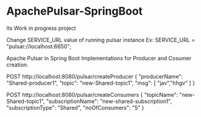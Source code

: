 # ApachePulsar-SpringBoot
Its Work in progress project


Change SERVICE_URL value of running pulsar instance 
Ex: SERVICE_URL = "pulsar://localhost:6650";

Apache Pulsar in Spring Boot Implementations for Producer and Cosumer creation.

POST http://localhost:8080/pulsar/createProducer
{
  "producerName": "Shared-producer1",
  "topic": "new-Shared-topic1",
  "msg": [ "jav","hhgv" ]
}

POST http://localhost:8080/pulsar/createConsumers
{
  "topicName": "new-Shared-topic1",
  "subscriptionName": "new-shared-subscription1",
  "subscriptionType": "Shared",
  "noOfConsumers": "5"
}
